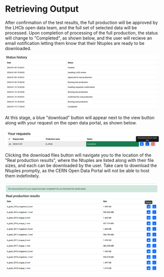 # Retrieving Output

After confirmation of the test results, the full production will be approved by the LHCb open data team, and the full set of selected data will be processed. Upon completion of processing of the full production, the status will change to "Completed", as shown below, and the user will recieve an email notification letting them know that their Ntuples are ready to be downloaded.

![Status history 2](images/status_history_2.png)

At this stage, a blue "download" button will appear next to the view button along with your request on the open data portal, as shown below.

![Download files button](images/download_files_button.png)

Clicking the download files button will navigate you to the location of the "Real production results", where the Ntuples are listed along with their file sizes, and each can be downloaded by the user. Take care to download the Ntuples promptly, as the CERN Open Data Portal will not be able to host them indefinitely.

![Download files](images/download_files.png)

